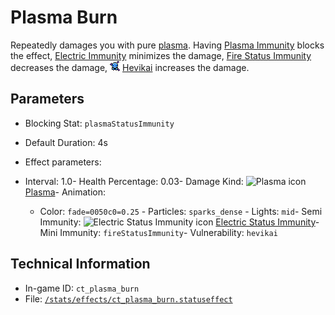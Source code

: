 # Plasma Burn

Repeatedly damages you with pure [plasma](https://ceterai.github.io/MyEnternia/Wiki/Tags/Plasma). Having [Plasma Immunity](https://ceterai.github.io/MyEnternia/Wiki/PlasmaImmunity) blocks the effect, [Electric Immunity](https://ceterai.github.io/MyEnternia/Wiki/ElectricImmunity) minimizes the damage, [Fire Status Immunity](https://ceterai.github.io/MyEnternia/Wiki/FireStatusImmunity) decreases the damage, <img src="https://raw.githubusercontent.com/Ceterai/Enternia/main/stats/effects/ct_hevikai.png" alt="Hevikai icon" loading="lazy" height=16px width="auto" /> [Hevikai](https://ceterai.github.io/MyEnternia/Wiki/Hevikai) increases the damage.

## Parameters

- Blocking Stat: `plasmaStatusImmunity`
- Default Duration: 4s
- Effect parameters: 

- Interval: 1.0- Health Percentage: 0.03- Damage Kind: <img src="/damage/ct_plasma.png" alt="Plasma icon" loading="lazy" height=16px width=16px /> [Plasma](Alternia#damage)- Animation: 

  - Color: `fade=0050c0=0.25`  - Particles: `sparks_dense`  - Lights: `mid`- Semi Immunity: <img src="https://starbounder.org/mediawiki/images/4/42/Status_Electric_Resistance.png" alt="Electric Status Immunity icon" loading="lazy" height=16px width=16px /> [Electric Status Immunity](https://starbounder.org/Electric_Resistance)- Mini Immunity: `fireStatusImmunity`- Vulnerability: `hevikai`

## Technical Information

- In-game ID: `ct_plasma_burn`
- File: [`/stats/effects/ct_plasma_burn.statuseffect`](https://github.com/Ceterai/Enternia/blob/main/stats/effects/ct_plasma_burn.statuseffect)
